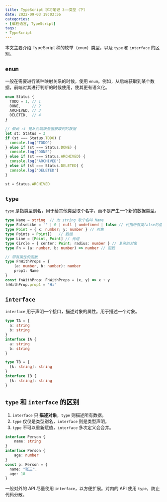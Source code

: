 ```yaml
---
title: TypeScript 学习笔记 3——类型（下）
date: 2022-09-03 19:03:56
categories:
- [编程语言, TypeScript]
tags:
- TypeScript
---
```


本文主要介绍 TypeScript 种的枚举（`enum`）类型，以及 `type` 和 `interface` 的区别。

<!-- more -->

## `enum`

一般在需要进行某种映射关系的时候，使用 `enum`。例如，从后端获取到某个数据，前端对其进行判断的时候使用，使其更有语义化。

```typescript
enum Status {
  TODO = 1, // 1
  DONE,     // 2
  ARCHIVED, // 3
  DELETED,  // 4
}

// 假设 st 是从后端服务器获取到的数据
let st: Status = 3
if (st === Status.TODO) {
  console.log('TODO')
} else if (st === Status.DONE) {
  console.log('DONE')
} else if (st === Status.ARCHIVED) {
  console.log('ARCHIVED')
} else if (st === Status.DELETED) {
  console.log('DELETED')
}

st = Status.ARCHIVED
```

## `type`

`type` 是指类型别名，用于给其他类型取个名字，而不是产生一个新的数据类型。

```typescript
type Name = string  // 为 string 取个名叫 Name
type FalseLike = '' | 0 | null | undefined | false // 代指所有类false的值
type Point = { x: number; y: number } // 对象
type Points = Point[]   // 数组
type Line = [Point, Point] // 元组
type Circle = { center: Point; radius: number } // 复杂的对象
type Fn = (a: number, b: number) => number // 函数

// 带有属性的函数
type FnWithProps = {
    (a: number, b: number): number
    prop1: Name
}
const fnWithProp: FnWithProps = (x, y) => x + y
fnWithProp.prop1 = 'Hi'
```

## `interface`

`interface` 用于声明一个接口，描述对象的属性。用于描述一个对象。

```typescript
type TA = {
  a: string
  b: string
}
interface IA {
  a: string
  b: string
}

type TB = {
  [k: string]: string
}
interface IB {
  [k: string]: string
}
```

## `type` 和 `interface` 的区别

1. `interface` 只 **描述对象**，`type` 则描述所有数据。
2. `type` 仅仅是类型别名，`interface` 则是类型声明。
3. `type` 不可以重新赋值，`interface` 多次定义会合并。

  ```typescript
  interface Person {
      name: string
  }
  interface Person {
      age: number
  }
  const p: Person = {
    name: "张三",
    age: 18
  }
  ```

  一般对外的 API 尽量使用 `interface`，以方便扩展。对内的 API 使用 `type`，防止代码分散。
